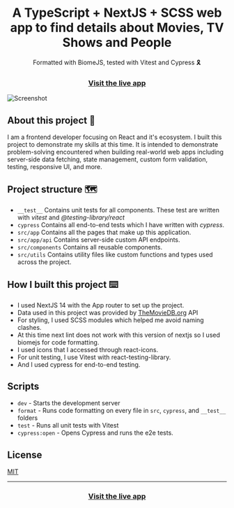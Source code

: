 <h1 align="center">A TypeScript + NextJS + SCSS web app to find details about Movies, TV Shows and People</h1>

<div align="center">Formatted with BiomeJS, tested with Vitest and Cypress 🎗</div>

<h3 align="center">
  <a href="https://movies.nathanasowata.com/">Visit the live app</a> 
</h3>

![Screenshot](./public/screenshot.png "Screenshot Example")

## About this project 📝

I am a frontend developer focusing on React and it's ecosystem. I built this project to demonstrate my skills at this time. It is intended to demonstrate problem-solving encountered when building real-world web apps including server-side data fetching, state management, custom form validation, testing, responsive UI, and more. 
 

## Project structure 🗺️

- `__test__` Contains unit tests for all components. These test are written with _vitest_ and _@testing-library/react_
- `cypress` Contains all end-to-end tests which I have written with _cypress_.
- `src/app` Contains all the pages that make up this application.
- `src/app/api` Contains server-side custom API endpoints.
- `src/components` Contains all reusable components.
- `src/utils` Contains utility files like custom functions and types used across the project. 

## How I built this project ⌨️

- I used NextJS 14 with the App router to set up the project.
- Data used in this project was provided by [TheMovieDB.org](https://developer.themoviedb.org/ "TMDB API Docs") API
- For styling, I used SCSS modules which helped me avoid naming clashes.
- At this time next lint does not work with this version of nextjs so I used biomejs for code formatting.
- I used icons that I accessed through react-icons. 
- For unit testing, I use Vitest with react-testing-library.
- And I used cypress for end-to-end testing.

## Scripts
- `dev` - Starts the development server
- `format` - Runs code formatting on every file in `src`, `cypress`, and `__test__` folders
- `test` - Runs all unit tests with Vitest
- `cypress:open` - Opens Cypress and runs the e2e tests.

## License

[MIT](https://opensource.org/licenses/MIT)

<hr>

<h3 align="center">
  <a href="https://movies.nathanasowata.com/">Visit the live app</a> 
</h3>
